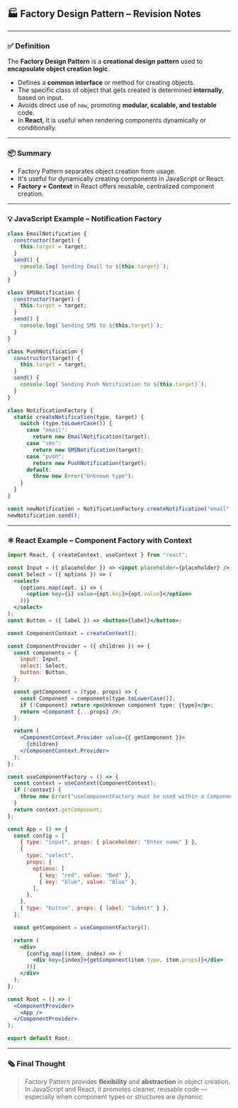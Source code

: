 ## 🏭 **Factory Design Pattern – Revision Notes**

---

### ✅ **Definition**

The **Factory Design Pattern** is a **creational design pattern** used to **encapsulate object creation logic**.

* Defines a **common interface** or method for creating objects.
* The specific class of object that gets created is determined **internally**, based on input.
* Avoids direct use of `new`, promoting **modular, scalable, and testable** code.
* In **React**, it is useful when rendering components dynamically or conditionally.

---

### 📦 **Summary**

* Factory Pattern separates object creation from usage.
* It's useful for dynamically creating components in JavaScript or React.
* **Factory + Context** in React offers reusable, centralized component creation.

---

### 💡 **JavaScript Example – Notification Factory**

```js
class EmailNotification {
  constructor(target) {
    this.target = target;
  }
  send() {
    console.log(`Sending Email to ${this.target}`);
  }
}

class SMSNotification {
  constructor(target) {
    this.target = target;
  }
  send() {
    console.log(`Sending SMS to ${this.target}`);
  }
}

class PushNotification {
  constructor(target) {
    this.target = target;
  }
  send() {
    console.log(`Sending Push Notification to ${this.target}`);
  }
}

class NotificationFactory {
  static createNotification(type, target) {
    switch (type.toLowerCase()) {
      case "email":
        return new EmailNotification(target);
      case "sms":
        return new SMSNotification(target);
      case "push":
        return new PushNotification(target);
      default:
        throw new Error("Unknown type");
    }
  }
}

const newNotification = NotificationFactory.createNotification("email", "v2@gmail.com");
newNotification.send();
```

---

### ⚛️ **React Example – Component Factory with Context**

```jsx
import React, { createContext, useContext } from "react";

const Input = ({ placeholder }) => <input placeholder={placeholder} />;
const Select = ({ options }) => (
  <select>
    {options.map((opt, i) => (
      <option key={i} value={opt.key}>{opt.value}</option>
    ))}
  </select>
);
const Button = ({ label }) => <button>{label}</button>;

const ComponentContext = createContext();

const ComponentProvider = ({ children }) => {
  const components = {
    input: Input,
    select: Select,
    button: Button,
  };

  const getComponent = (type, props) => {
    const Component = components[type.toLowerCase()];
    if (!Component) return <p>Unknown component type: {type}</p>;
    return <Component {...props} />;
  };

  return (
    <ComponentContext.Provider value={{ getComponent }}>
      {children}
    </ComponentContext.Provider>
  );
};

const useComponentFactory = () => {
  const context = useContext(ComponentContext);
  if (!context) {
    throw new Error("useComponentFactory must be used within a ComponentProvider");
  }
  return context.getComponent;
};

const App = () => {
  const config = [
    { type: "input", props: { placeholder: "Enter name" } },
    {
      type: "select",
      props: {
        options: [
          { key: "red", value: "Red" },
          { key: "blue", value: "Blue" },
        ],
      },
    },
    { type: "button", props: { label: "Submit" } },
  ];

  const getComponent = useComponentFactory();

  return (
    <div>
      {config.map((item, index) => (
        <div key={index}>{getComponent(item.type, item.props)}</div>
      ))}
    </div>
  );
};

const Root = () => (
  <ComponentProvider>
    <App />
  </ComponentProvider>
);

export default Root;
```

---

### 🗞 **Final Thought**

> Factory Pattern provides **flexibility** and **abstraction** in object creation. In JavaScript and React, it promotes cleaner, reusable code — especially when component types or structures are dynamic.
